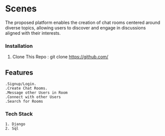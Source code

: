 # Scenes
The proposed platform enables the creation of chat rooms centered around diverse topics, allowing users to discover and engage in discussions aligned with their interests.

### Installation
1. Clone This Repo : git clone https://github.com/

## Features
    .Signup/Login.
    .Create Chat Rooms.
    .Message other Users in Room
    .Connect with other Users
    .Search for Rooms

### Tech Stack
    1. Django
    2. Sql







